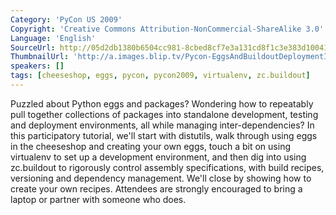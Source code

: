 ```yaml
---
Category: 'PyCon US 2009'
Copyright: 'Creative Commons Attribution-NonCommercial-ShareAlike 3.0'
Language: 'English'
SourceUrl: http://05d2db1380b6504cc981-8cbed8cf7e3a131cd8f1c3e383d10041.r93.cf2.rackcdn.com/pycon-us-2009/151_pycon-2009-eggs-and-buildout-deployment-in-python-part-1-of-3.mp4
ThumbnailUrl: 'http://a.images.blip.tv/Pycon-EggsAndBuildoutDeploymentInPythonPart001587-862.jpg'
speakers: []
tags: [cheeseshop, eggs, pycon, pycon2009, virtualenv, zc.buildout]
---
```

  
Puzzled about Python eggs and packages? Wondering how to repeatably pull
together collections of packages into standalone development, testing and
deployment environments, all while managing inter-dependencies? In this
participatory tutorial, we'll start with distutils, walk through using eggs in
the cheeseshop and creating your own eggs, touch a bit on using virtualenv to
set up a development environment, and then dig into using zc.buildout to
rigorously control assembly specifications, with build recipes, versioning and
dependency management. We'll close by showing how to create your own recipes.
Attendees are strongly encouraged to bring a laptop or partner with someone
who does.

